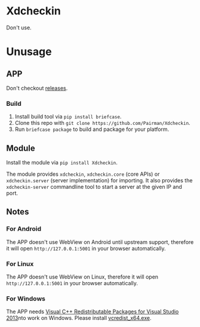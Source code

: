 # Xdcheckin
Don't use.

# Unusage
## APP
Don't checkout [releases](https://github.com/Pairman/Xdcheckin/releases/).

### Build
1. Install build tool via ```pip install briefcase```.<br>
2. Clone this repo with ```git clone https://github.com/Pairman/Xdcheckin```.<br>
3. Run ```briefcase package``` to build and package for your platform.


## Module
Install the module via ```pip install Xdcheckin```.

The module provides ```xdcheckin```, ```xdcheckin.core``` (core APIs) or ```xdcheckin.server``` (server implementation) for importing. It also provides the ```xdcheckin-server``` commandline tool to start a server at the given IP and port.

## Notes
### For Android
The APP doesn't use WebView on Android until upstream support, therefore it will open ```http://127.0.0.1:5001``` in your browser automatically.

### For Linux
The APP doesn't use WebView on Linux, therefore it will open ```http://127.0.0.1:5001``` in your browser automatically.

### For Windows
The APP needs [Visual C++ Redistributable Packages for Visual Studio 2013](https://www.microsoft.com/en-US/download/details.aspx?id=40784)nto work on Windows. Please install [vcredist_x64.exe](https://download.microsoft.com/download/c/c/2/cc2df5f8-4454-44b4-802d-5ea68d086676/vcredist_x64.exe).
